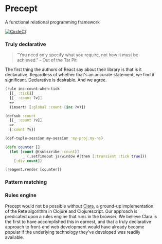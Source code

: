 # Precept
A functional relational programming framework

[![CircleCI](https://circleci.com/gh/CoNarrative/precept.svg?style=shield&circle-token=b23498670888edf670832326d50f9d8fab60b2e3)](https://circleci.com/gh/CoNarrative/todomvc)

### Truly declarative
> "You need only specify what you require, not how it must be achieved." - Out
of the Tar Pit

The first thing the authors of React say about their library is that is it declarative. Regardless of whether that's an accurate statement, we find it significant. Declarative is desirable. And we agree.

```clj
(rule inc-count-when-tick
  [[_ :tick]]
  [[_ :count ?v]]
  =>
  (insert! [:global :count (inc ?v)])

(defsub :count  
  [[_ :count ?v]]
  =>
  {:count ?v})

(def-tuple-session my-session 'my-proj.my-ns)

(defn counter []
  (let [count @(subscribe :count)]
        _ (.setTimeout js/window #(then [:transient :tick true]))
    [:div count])

(reagent.render [counter])
```

### Pattern matching

### Rules engine
Precept would not be possible without [Clara](http://www.github.com/cerner/clara-rules), a ground-up implementation of the Rete algorithm in Clojure and Clojurescript. Our approach is
predicated upon a rules engine that runs in the browser. We believe Clara is the
first to have accomplished this in earnest, and that a truly declarative
approach to front-end web development would have already become popular if
the underlying technology they've developed was readily available.
